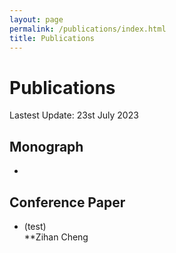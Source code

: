 ```yaml
---
layout: page
permalink: /publications/index.html
title: Publications
---
```


# Publications

Lastest Update: 23st July 2023&nbsp;  

## Monograph

- 

## Conference Paper

- (test)<br>**Zihan Cheng





